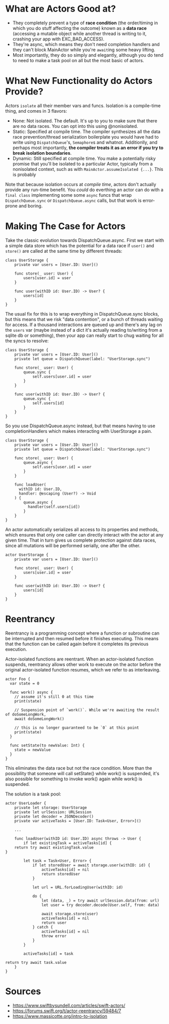 # What are Actors Good at?

- They completely prevent a type of **race condition** (the order/timing in which you do stuff affecting the outcome) known as a **data race** (accessing a mutable object while another thread is writing to it, crashing your app with EXC_BAD_ACCESS).
- They're async, which means they don't need completion handlers and they can't block MainActor while you're `await`ing some heavy lifting.
- Most importantly, they do so simply and elegantly, although you do tend to need to make a task pool on all but the most basic of actors.

# What New Functionality do Actors Provide?

Actors `isolate` all their member vars and funcs. Isolation is a compile-time thing, and comes in 3 flavors:

- None: Not isolated. The default. It's up to you to make sure that there are no data races. You can opt into this using @nonisolated.
- Static: Specified at compile time. The compiler synthesizes all the data race prevention/thread serialization boilerplate you would have had to write using `DispatchQueue`'s, `Semaphore`s and whatnot. Additionlly, and perhaps most importantly, **the compiler treats it as an error if you try to break isolation boundaries**.
- Dynamic: Still specified at compile time. You make a potentially risky promise that you'll be isolated to a particular Actor, typically from a nonisolated context, such as with `MainActor.assumeIsolated {...}`. This is probably 

Note that because isolation occurs at _compile time_, actors don't actually provide any run-time benefit. You _could_ do everthing an actor can do with a `final class` implementing some some `async` funcs that wrap `DispatchQueue.sync` or `DispatchQueue.async` calls, but that work is error-prone and boring.



# Making The Case for Actors

Take the classic evolution towards DispatchQueue.async. First we start with a simple data store which has the potential for a data race if `user()` and `store()` are called at the same time by different threads:

```
class UserStorage {
    private var users = [User.ID: User]()

    func store(_ user: User) {
        users[user.id] = user
    }

    func user(withID id: User.ID) -> User? {
        users[id]
    }
}
```

The usual fix for this is to wrap everything in DispatchQueue.sync blocks, but this means that we risk "data contention", or a bunch of threads waiting for access. If a thousand interactions are queued up and there's any lag on the `users` var (maybe instead of a dict it's actually reading to/writing from a sqlite db or something), then your app can really start to chug waiting for all the syncs to resolve:

```
class UserStorage {
    private var users = [User.ID: User]()
    private let queue = DispatchQueue(label: "UserStorage.sync")

    func store(_ user: User) {
        queue.sync {
            self.users[user.id] = user
        }
    }

    func user(withID id: User.ID) -> User? {
        queue.sync {
            self.users[id]
        }
    }
}
```

So you use DispatchQueue.async instead, but that means having to use completionHandlers which makes interacting with UserStorage a pain.
```
class UserStorage {
    private var users = [User.ID: User]()
    private let queue = DispatchQueue(label: "UserStorage.sync")

    func store(_ user: User) {
        queue.async {
            self.users[user.id] = user
        }
    }

    func loadUser(
      withID id: User.ID,
      handler: @escaping (User?) -> Void
    ) {
        queue.async {
          handler(self.users[id])
        }
    }
}
```

An actor automatically serializes all access to its properties and methods, which ensures that only one caller can directly interact with the actor at any given time. That in turn gives us complete protection against data races, since all mutations will be performed serially, one after the other.

```
actor UserStorage {
    private var users = [User.ID: User]()

    func store(_ user: User) {
        users[user.id] = user
    }

    func user(withID id: User.ID) -> User? {
        users[id]
    }
}
```



# Reentrancy

Reentrancy is a programming concept where a function or subroutine can be interrupted and then resumed before it finishes executing. This means that the function can be called again before it completes its previous execution.

Actor-isolated functions are reentrant. When an actor-isolated function suspends, reentrancy allows other work to execute on the actor before the original actor-isolated function resumes, which we refer to as interleaving.


```
actor Foo {
  var state = 0

  func work() async {
    // assume it's still 0 at this time
    print(state)

    // Suspension point of `work()`. While we're awaiting the result of doSomeLongWork, 
    await doSomeLongWork() 

    // this is no longer guaranteed to be `0` at this point
    print(state) 
  }
  
  func setState(to newValue: Int) {
    state = newValue
  }
}
```

This eliminates the data race but not the race condition. More than the possibility that someone will call setState() while work() is suspended, it's also possible for something to invoke work() again while work() is suspended.

The solution is a task pool: 

```
actor UserLoader {
    private let storage: UserStorage
    private let urlSession: URLSession
    private let decoder = JSONDecoder()
    private var activeTasks = [User.ID: Task<User, Error>]()

    ...

    func loadUser(withID id: User.ID) async throws -> User {
        if let existingTask = activeTasks[id] {
    return try await existingTask.value
}

        let task = Task<User, Error> {
            if let storedUser = await storage.user(withID: id) {
                activeTasks[id] = nil
                return storedUser
            }
        
            let url = URL.forLoadingUser(withID: id)
            
            do {
                let (data, _) = try await urlSession.data(from: url)
                let user = try decoder.decode(User.self, from: data)

                await storage.store(user)
                activeTasks[id] = nil
                return user
            } catch {
                activeTasks[id] = nil
                throw error
            }
        }

        activeTasks[id] = task

return try await task.value
    }
}
```







# Sources
- https://www.swiftbysundell.com/articles/swift-actors/
- https://forums.swift.org/t/actor-reentrancy/59484/7
- https://www.massicotte.org/intro-to-isolation
